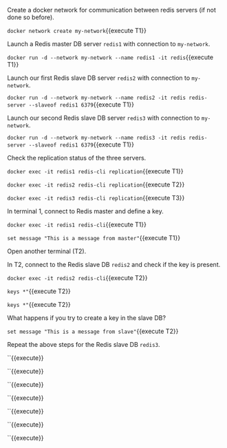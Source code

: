 Create a docker network for communication between redis servers (if not done so before).

`docker network create my-network`{{execute T1}}

Launch a Redis master DB server `redis1` with connection to `my-network`.

`docker run -d --network my-network --name redis1 -it redis`{{execute T1}}

Launch our first Redis slave DB server `redis2` with connection to `my-network`. 

`docker run -d --network my-network --name redis2 -it redis redis-server --slaveof redis1 6379`{{execute T1}}

Launch our second Redis slave DB server `redis3` with connection to `my-network`.

`docker run -d --network my-network --name redis3 -it redis redis-server --slaveof redis1 6379`{{execute T1}}


Check the replication status of the three servers.

`docker exec -it redis1 redis-cli replication`{{execute T1}}

`docker exec -it redis2 redis-cli replication`{{execute T2}}

`docker exec -it redis3 redis-cli replication`{{execute T3}}


In terminal 1, connect to Redis master and define a key.

`docker exec -it redis1 redis-cli`{{execute T1}}

`set message "This is a message from master"`{{execute T1}}

Open another terminal (T2).

In T2, connect to the Redis slave DB `redis2` and check if the key is present.

`docker exec -it redis2 redis-cli`{{execute T2}}

`keys *"`{{execute T2}}

`keys *"`{{execute T2}}

What happens if you try to create a key in the slave DB?

`set message "This is a message from slave"`{{execute T2}}


Repeat the above steps for the Redis slave DB `redis3`.


``{{execute}}

``{{execute}}

``{{execute}}

``{{execute}}

``{{execute}}

``{{execute}}

``{{execute}}